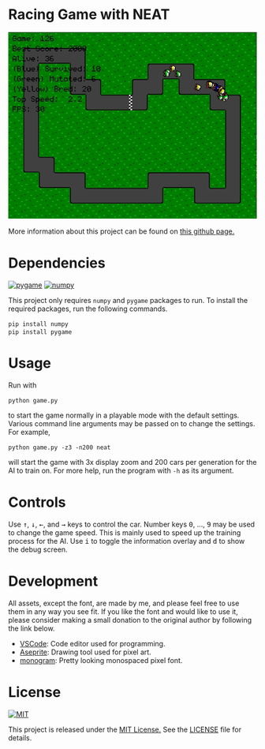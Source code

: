 # Racing Game with NEAT

![Game Screen](./docs/img/racing_game_neat_peek.gif)

More information about this project can be found on
[this github page.](https://greymistcube.github.io/racing_game_neat/)

# Dependencies

[![pygame][pygame_img]][pygame_url]
[![numpy][numpy_img]][numpy_url]

This project only requires `numpy` and `pygame` packages to run.
To install the required packages, run the following commands.
```
pip install numpy
pip install pygame
```

# Usage

Run with

```
python game.py
```

to start the game normally in a playable mode with the default settings.
Various command line arguments may be passed on to change the settings.
For example,

```
python game.py -z3 -n200 neat
```

will start the game with 3x display zoom and 200 cars per generation for
the AI to train on. For more help, run the program with `-h` as its argument.

# Controls

Use <kbd>&uarr;</kbd>, <kbd>&darr;</kbd>, <kbd>&larr;</kbd>, and
<kbd>&rarr;</kbd> keys to control the car. Number keys
<kbd>0</kbd>, ..., <kbd>9</kbd> may be used to change the game speed.
This is mainly used to speed up the training process for the AI.
Use <kbd>i</kbd> to toggle the information overlay and <kbd>d</kbd>
to show the debug screen.

# Development

All assets, except the font, are made by me, and please feel free to use them
in any way you see fit. If you like the font and would like to use it,
please consider making a small donation to the original author
by following the link below.

 * [VSCode][vscode_url]: Code editor used for programming.
 * [Aseprite][aseprite_url]: Drawing tool used for pixel art.
 * [monogram][monogram_url]: Pretty looking monospaced pixel font.

# License

[![MIT][MIT_img]][MIT_url]

This project is released under the [MIT License.][MIT_url]
See the [LICENSE](./LICENSE) file for details.

<!-- Markdown link & image definitions -->
[pygame_img]: https://img.shields.io/badge/pygame-2.0.1-brightgreen.svg
[pygame_url]: https://www.pygame.org/
[numpy_img]: https://img.shields.io/badge/numpy-1.19.4-brightgreen.svg
[numpy_url]: https://www.numpy.org/
[MIT_img]: https://img.shields.io/badge/license-MIT-blue.svg
[MIT_url]: https://opensource.org/licenses/MIT
[vscode_url]: https://code.visualstudio.com/
[aseprite_url]: https://www.aseprite.org/
[monogram_url]: https://datagoblin.itch.io/monogram
